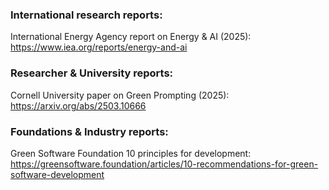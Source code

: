 ### International research reports:
International Energy Agency report on Energy & AI (2025): https://www.iea.org/reports/energy-and-ai

### Researcher & University reports: 
Cornell University paper on Green Prompting (2025): https://arxiv.org/abs/2503.10666 

### Foundations & Industry reports:
Green Software Foundation 10 principles for development: https://greensoftware.foundation/articles/10-recommendations-for-green-software-development 
